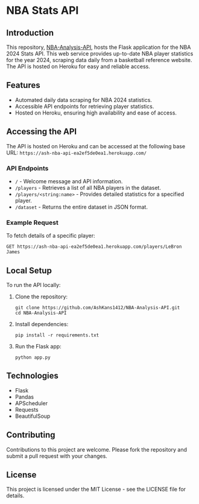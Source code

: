
# NBA Stats API

## Introduction
This repository, [NBA-Analysis-API](https://github.com/AshKans1412/NBA-Analysis-API.git), hosts the Flask application for the NBA 2024 Stats API. This web service provides up-to-date NBA player statistics for the year 2024, scraping data daily from a basketball reference website. The API is hosted on Heroku for easy and reliable access.

## Features
- Automated daily data scraping for NBA 2024 statistics.
- Accessible API endpoints for retrieving player statistics.
- Hosted on Heroku, ensuring high availability and ease of access.

## Accessing the API

The API is hosted on Heroku and can be accessed at the following base URL: `https://ash-nba-api-ea2ef5de0ea1.herokuapp.com/`

### API Endpoints

- `/` - Welcome message and API information.
- `/players` - Retrieves a list of all NBA players in the dataset.
- `/players/<string:name>` - Provides detailed statistics for a specified player.
- `/dataset` - Returns the entire dataset in JSON format.

### Example Request

To fetch details of a specific player:

```
GET https://ash-nba-api-ea2ef5de0ea1.herokuapp.com/players/LeBron James
```

## Local Setup

To run the API locally:

1. Clone the repository:
   ```
   git clone https://github.com/AshKans1412/NBA-Analysis-API.git
   cd NBA-Analysis-API
   ```

2. Install dependencies:
   ```
   pip install -r requirements.txt
   ```

3. Run the Flask app:
   ```
   python app.py
   ```

## Technologies

- Flask
- Pandas
- APScheduler
- Requests
- BeautifulSoup

## Contributing

Contributions to this project are welcome. Please fork the repository and submit a pull request with your changes.

## License

This project is licensed under the MIT License - see the LICENSE file for details.
